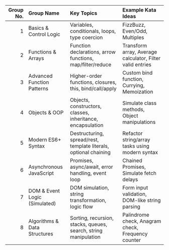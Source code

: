|   Group No. | Group Name                    | Key Topics                                                       | Example Kata Ideas                                        |
|------------:|:------------------------------|:-----------------------------------------------------------------|:----------------------------------------------------------|
|           1 | Basics & Control Logic        | Variables, conditionals, loops, type coercion                    | FizzBuzz, Even/Odd, Multiples                             |
|           2 | Functions & Arrays            | Function declarations, arrow functions, map/filter/reduce        | Transform array, Average calculator, Filter valid entries |
|           3 | Advanced Function Patterns    | Higher-order functions, closures, this, bind/call/apply          | Custom bind function, Currying, Memoization               |
|           4 | Objects & OOP                 | Objects, constructors, classes, inheritance, encapsulation       | Simulate class methods, Object manipulations              |
|           5 | Modern ES6+ Syntax            | Destructuring, spread/rest, template literals, optional chaining | Refactor string/array tasks using modern syntax           |
|           6 | Asynchronous JavaScript       | Promises, async/await, error handling, event loop                | Chained Promises, Simulate fetch delays                   |
|           7 | DOM & Event Logic (Simulated) | DOM simulation, string transformation, logic flow                | Form input validation, DOM-like string parsing            |
|           8 | Algorithms & Data Structures  | Sorting, recursion, stacks, queues, search, string manipulation  | Palindrome check, Anagram check, Frequency counter        |
